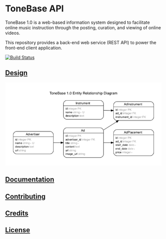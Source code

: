 # ToneBase API

ToneBase 1.0 is a web-based information system designed to facilitate online music instruction through the posting, curation, and viewing of online videos.

This repository provides a back-end web service (REST API) to power the front-end client application.

[![Build Status](https://travis-ci.org/travis-ci/travis-web.svg?branch=master)](https://travis-ci.org/travis-ci/travis-web)

## [Design](/design)

![a system domain model depicting entities as boxes and their relationships as connecting lines](/erd.png)

## [Documentation](/DOCS.md)

## [Contributing](/CONTRIBUTING.md)

## [Credits](/CREDITS.md)

## [License](/LICENSE.md)
